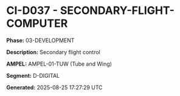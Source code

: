 # CI-D037 - SECONDARY-FLIGHT-COMPUTER

**Phase:** 03-DEVELOPMENT

**Description:** Secondary flight control

**AMPEL:** AMPEL-01-TUW (Tube and Wing)

**Segment:** D-DIGITAL

**Generated:** 2025-08-25 17:27:29 UTC
